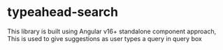 # typeahead-search
This library is built using Angular v16+ standalone component approach, This is used to give suggestions as user types a query in query box
